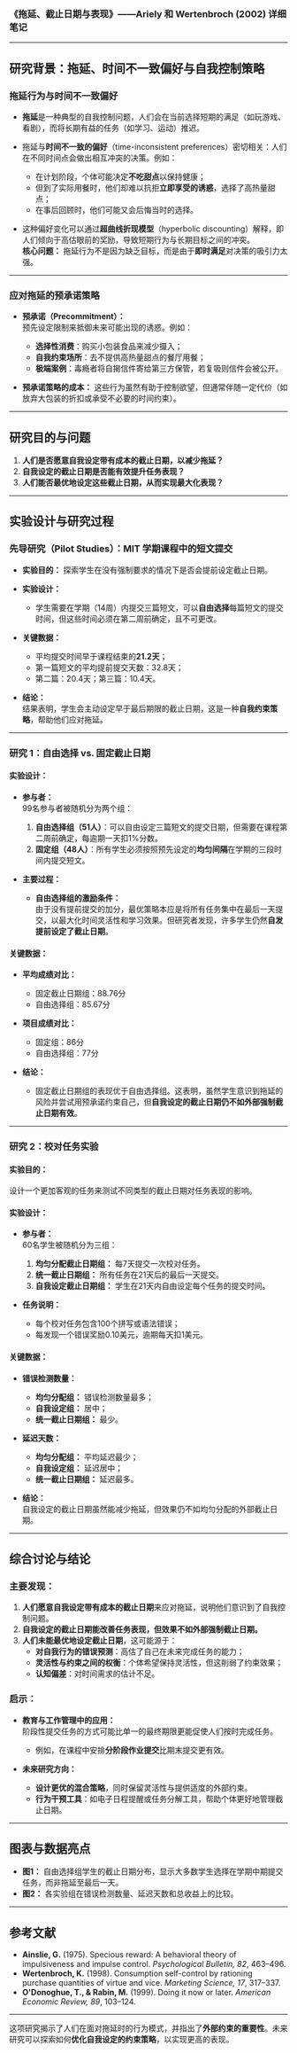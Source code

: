 ### **《拖延、截止日期与表现》——Ariely 和 Wertenbroch (2002) 详细笔记**

---

## **研究背景：拖延、时间不一致偏好与自我控制策略**

### **拖延行为与时间不一致偏好**
- **拖延**是一种典型的自我控制问题，人们会在当前选择短期的满足（如玩游戏、看剧），而将长期有益的任务（如学习、运动）推迟。  
- 拖延与**时间不一致的偏好**（time-inconsistent preferences）密切相关：人们在不同时间点会做出相互冲突的决策。例如：
  - 在计划阶段，个体可能决定**不吃甜点**以保持健康；
  - 但到了实际用餐时，他们却难以抗拒**立即享受的诱惑**，选择了高热量甜点；
  - 在事后回顾时，他们可能又会后悔当时的选择。
  
- 这种偏好变化可以通过**超曲线折现模型**（hyperbolic discounting）解释，即人们倾向于高估眼前的奖励，导致短期行为与长期目标之间的冲突。  
  **核心问题：** 拖延行为不是因为缺乏目标，而是由于**即时满足**对决策的吸引力太强。

---

### **应对拖延的预承诺策略**
- **预承诺（Precommitment）：**  
  预先设定限制来抵御未来可能出现的诱惑。例如：
  - **选择性消费**：购买小包装食品来减少摄入；
  - **自我约束场所**：去不提供高热量甜点的餐厅用餐；
  - **极端案例**：毒瘾者将自揭信件寄给第三方保管，若复吸则信件会被公开。
  
- **预承诺策略的成本：** 这些行为虽然有助于控制欲望，但通常伴随一定代价（如放弃大包装的折扣或承受不必要的时间约束）。

---

## **研究目的与问题**
1. **人们是否愿意自我设定带有成本的截止日期，以减少拖延？**
2. **自我设定的截止日期是否能有效提升任务表现？**
3. **人们能否最优地设定这些截止日期，从而实现最大化表现？**

---

## **实验设计与研究过程**

### **先导研究（Pilot Studies）：MIT 学期课程中的短文提交**
- **实验目的：** 探索学生在没有强制要求的情况下是否会提前设定截止日期。  
- **实验设计：**
  - 学生需要在学期（14周）内提交三篇短文，可以**自由选择**每篇短文的提交时间，但这些时间必须在第二周前确定，且不可更改。

- **关键数据：**
  - 平均提交时间早于课程结束的**21.2天**；
  - 第一篇短文的平均提前提交天数：32.8天；
  - 第二篇：20.4天；第三篇：10.4天。

- **结论：**  
  结果表明，学生会主动设定早于最后期限的截止日期，这是一种**自我约束策略**，帮助他们应对拖延。

---

### **研究 1：自由选择 vs. 固定截止日期**

#### **实验设计：**
- **参与者：**  
  99名参与者被随机分为两个组：
  1. **自由选择组（51人）**：可以自由设定三篇短文的提交日期，但需要在课程第二周前确定，每逾期一天扣1%分数。
  2. **固定组（48人）**：所有学生必须按照预先设定的**均匀间隔**在学期的三段时间内提交短文。

- **主要过程：**
  - **自由选择组的激励条件：**  
    由于没有提前提交的加分，最优策略本应是将所有任务集中在最后一天提交，以最大化时间灵活性和学习效果。但研究者发现，许多学生仍然**自发提前设定了截止日期**。

#### **关键数据：**
- **平均成绩对比：**  
  - 固定截止日期组：88.76分  
  - 自由选择组：85.67分
- **项目成绩对比：**  
  - 固定组：86分  
  - 自由选择组：77分

- **结论：**  
  - 固定截止日期组的表现优于自由选择组。这表明，虽然学生意识到拖延的风险并尝试用预承诺约束自己，但**自我设定的截止日期仍不如外部强制截止日期有效**。

---

### **研究 2：校对任务实验**

#### **实验目的：**  
设计一个更加客观的任务来测试不同类型的截止日期对任务表现的影响。

#### **实验设计：**
- **参与者：**  
  60名学生被随机分为三组：
  1. **均匀分配截止日期组：** 每7天提交一次校对任务。
  2. **统一截止日期组：** 所有任务在21天后的最后一天提交。
  3. **自我设定截止日期组：** 学生在21天内自由设定每个任务的提交时间。

- **任务说明：**  
  - 每个校对任务包含100个拼写或语法错误；
  - 每发现一个错误奖励0.10美元，逾期每天扣1美元。

#### **关键数据：**
- **错误检测数量：**
  - **均匀分配组：** 错误检测数量最多；
  - **自我设定组：** 居中；
  - **统一截止日期组：** 最少。
  
- **延迟天数：**
  - **均匀分配组：** 平均延迟最少；
  - **自我设定组：** 延迟居中；
  - **统一截止日期组：** 延迟最多。

- **结论：**  
  自我设定的截止日期虽然能减少拖延，但效果仍不如均匀分配的外部截止日期。

---

## **综合讨论与结论**

### **主要发现：**
1. **人们愿意自我设定带有成本的截止日期**来应对拖延，说明他们意识到了自我控制问题。
2. **自我设定的截止日期能改善任务表现，但效果不如外部强制截止日期。**
3. **人们未能最优地设定截止日期**，这可能源于：
   - **对自我行为的错误预测**：高估了自己在未来完成任务的能力；
   - **灵活性与约束之间的权衡**：个体希望保持灵活性，但这削弱了约束效果；
   - **认知偏差**：对时间需求的估计不足。

### **启示：**
- **教育与工作管理中的应用：**  
  阶段性提交任务的方式可能比单一的最终期限更能促使人们按时完成任务。  
  - 例如，在课程中安排**分阶段作业提交**比期末提交更有效。

- **未来研究方向：**
  - **设计更优的混合策略**，同时保留灵活性与提供适度的外部约束。
  - **行为干预工具**：如电子日程提醒或任务分解工具，帮助个体更好地管理截止日期。

---

## **图表与数据亮点**
- **图1：** 自由选择组学生的截止日期分布，显示大多数学生选择在学期中期提交任务，而非拖延至最后一天。
- **图2：** 各实验组在错误检测数量、延迟天数和总收益上的比较。

---

## **参考文献**
- **Ainslie, G.** (1975). Specious reward: A behavioral theory of impulsiveness and impulse control. *Psychological Bulletin, 82*, 463–496.
- **Wertenbroch, K.** (1998). Consumption self-control by rationing purchase quantities of virtue and vice. *Marketing Science, 17*, 317–337.
- **O'Donoghue, T., & Rabin, M.** (1999). Doing it now or later. *American Economic Review, 89*, 103–124.

---

这项研究揭示了人们在面对拖延时的行为模式，并指出了**外部约束的重要性**。未来研究可以探索如何**优化自我设定的约束策略**，以实现更高的表现。